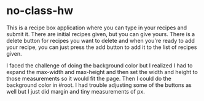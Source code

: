 # no-class-hw

This is a recipe box application where you can type in your recipes and submit it. There are initial recipes given, but you can give yours. There is a delete button for recipes you want to delete and when you're ready to add your recipe, you can just press the add button to add it to the list of recipes given.

I faced the challenge of doing the background color but I realized I had to expand the max-width and max-height and then set the width and height to those measurements so it would fit the page. Then I could do the background color in #root. I had trouble adjusting some of the buttons as well but I just did margin and tiny measurements of px.
